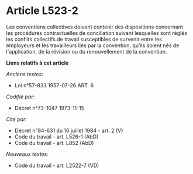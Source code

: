 # Article L523-2

Les conventions collectives doivent contenir des dispositions concernant les procédures contractuelles de conciliation
suivant lesquelles sont réglés les conflits collectifs de travail susceptibles de survenir entre les employeurs et les
travailleurs liés par la convention, qu'ils soient nés de l'application, de la révision ou du renouvellement de la
convention.

**Liens relatifs à cet article**

_Anciens textes_:

  - Loi n°57-833 1957-07-26 ART. 6

_Codifié par_:

  - Décret n°73-1047 1973-11-15

_Cité par_:

  - Décret n°84-631 du 16 juillet 1984 - art. 2 (V)
  - Code du travail - art. L526-1 (AbD)
  - Code du travail - art. L852 (AbD)

_Nouveaux textes_:

  - Code du travail - art. L2522-7 (VD)

